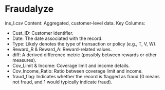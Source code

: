 # Fraudalyze

ins_l.csv
Content: Aggregated, customer-level data.
Key Columns:
- Cust_ID: Customer identifier.
- Date: The date associated with the record.
- Type: Likely denotes the type of transaction or policy (e.g., T, V, W).
- Reward_R & Reward_A: Reward-related values.
- diff: A derived difference metric (possibly between rewards or other measures).
- Cov_Limit & Income: Coverage limit and income details.
- Cov_Income_Ratio: Ratio between coverage limit and income.
- fraud_flag: Indicates whether the record is flagged as fraud (0 means not fraud, and 1 would typically indicate fraud).